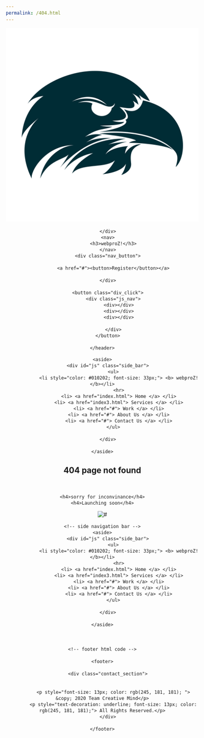 ```yaml
---
permalink: /404.html
---
```

<!DOCTYPE html>
<html lang="en">
<head>
    <meta charset="UTF-8">
    <meta name="viewport" content="width=device-width, initial-scale=1.0">
    <title>under construction</title>
    <link rel="stylesheet" href="https://use.fontawesome.com/releases/v5.13.0/css/all.css">
    <link href="https://fonts.googleapis.com/css?family=Baloo+Da+2&display=swap" rel="stylesheet">
<link rel="stylesheet" href="css/404.css">
</head>
<body>
     <!-- header html codes -->
    <header>
        <div class="logo">
            <img src="media/logo2.png" alt="">

        </div>
        <nav>
            <h3>webproZ!</h3>
        </nav>
        <div class="nav_button">

            <a href="#"><button>Register</button></a>

        </div>

        <button class="div_click">
            <div class="js_nav">
                <div></div>
                <div></div>
                <div></div>

            </div>
        </button>

    </header>


  <!-- sidebar navigation content -->


    <aside>
        <div id="js" class="side_bar">
            <ul>
                <li style="color: #010202; font-size: 33px;"> <b> webproZ!</b></li>
                <hr>
                <li> <a href="index.html"> Home </a> </li>
                <li> <a href="index3.html"> Services </a> </li>
                <li> <a href="#"> Work </a> </li>
                <li> <a href="#"> About Us </a> </li>
                <li> <a href="#"> Contact Us </a> </li>
            </ul>

        </div>

    </aside>
<!-- --------------------- -->

<!-- centre contents -->
<h2>404 page not found</h2>
<div class="logo_404">
    <img src="media/hammer.svg" alt="">
</div>

<div class="heading_content">

    <h4>sorry for inconvinance</h4>
    <h4>Launching soon</h4>

</div>

<div class="img_404">
    <img src="media/construction.svg" alt="#">
</div>

























    
<!-- ------------------ -->
    <!-- side navigation bar -->
    <aside>
        <div id="js" class="side_bar">
            <ul>
                <li style="color: #010202; font-size: 33px;"> <b> webproZ!</b></li>
                <hr>
                <li> <a href="index.html"> Home </a> </li>
                <li> <a href="index3.html"> Services </a> </li>
                <li> <a href="#"> Work </a> </li>
                <li> <a href="#"> About Us </a> </li>
                <li> <a href="#"> Contact Us </a> </li>
            </ul>

        </div>

    </aside>



    <!-- footer html code -->

    <footer>

        <div class="contact_section">


            <p style="font-size: 13px; color: rgb(245, 181, 181); "> &copy; 2020 Team Creative Mind</p>
            <p style="text-decoration: underline; font-size: 13px; color: rgb(245, 181, 181);"> All Rights Reserved.</p>
        </div>

    </footer>

<script  src="javascript/404.js"></script>
</body>
</html>
